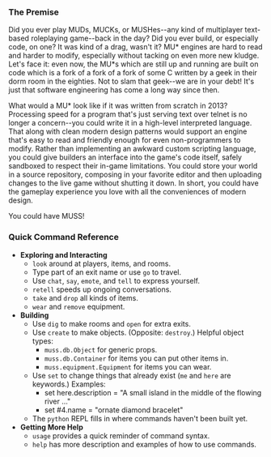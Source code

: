 ### The Premise ###
Did you ever play MUDs, MUCKs, or MUSHes--any kind of multiplayer text-based
roleplaying game--back in the day? Did you ever build, or especially code,
on one? It was kind of a drag, wasn't it? MU\* engines are hard to read and
harder to modify, especially without tacking on even more new kludge. Let's
face it: even now, the MU\*s which are still up and running are built on
code which is a fork of a fork of a fork of some C written by a geek in their
dorm room in the eighties. Not to slam that geek--we are in your debt! It's
just that software engineering has come a long way since then.

What would a MU\* look like if it was written from scratch in 2013? Processing
speed for a program that's just serving text over telnet is no longer
a concern--you could write it in a high-level interpreted language. That
along with clean modern design patterns would support an engine that's easy
to read and friendly enough for even non-programmers to modify. Rather than
implementing an awkward custom scripting language, you could give builders
an interface into the game's code itself, safely sandboxed to respect their
in-game limitations. You could store your world in a source repository,
composing in your favorite editor and then uploading changes to the live game
without shutting it down. In short, you could have the gameplay experience
you love with all the conveniences of modern design.

You could have MUSS!


### Quick Command Reference ###
 * **Exploring and Interacting**
   * `look` around at players, items, and rooms.
   * Type part of an exit name or use `go` to travel.
   * Use `chat`, `say`, `emote`, and `tell` to express yourself.
   * `retell` speeds up ongoing conversations.
   * `take` and `drop` all kinds of items.
   * `wear` and `remove` equipment.
 * **Building**
   * Use `dig` to make rooms and `open` for extra exits.
   * Use `create` to make objects. (Opposite: `destroy`.) Helpful object types:
     * `muss.db.Object` for generic props.
     * `muss.db.Container` for items you can put other items in.
     * `muss.equipment.Equipment` for items you can wear.
   * Use `set` to change things that already exist (`me` and `here` are
     keywords.) Examples:
     * set here.description = "A small island in the middle of the flowing
       river ..."
     * set #4.name = "ornate diamond bracelet"
   * The `python` REPL fills in where commands haven't been built yet.
 * **Getting More Help**
   * `usage` provides a quick reminder of command syntax.
   * `help` has more description and examples of how to use commands.

